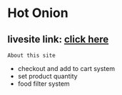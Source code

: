 # Hot Onion
## livesite link: [click here](https://hot-onion-919c1.web.app/)

`About this site`
- checkout and add to cart system
- set product quantity
- food filter system